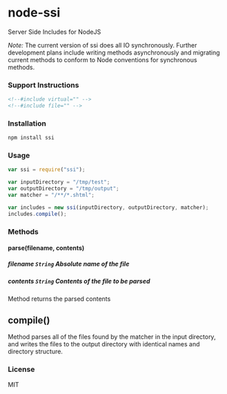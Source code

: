 node-ssi
========

Server Side Includes for NodeJS

_Note:_ The current version of ssi does all IO synchronously. Further development plans include writing methods asynchronously and migrating current methods to conform to Node conventions for synchronous methods.

### Support Instructions

```html
<!--#include virtual="" -->
<!--#include file="" -->
```

### Installation

```bash
npm install ssi 
```

### Usage

```javascript
var ssi = require("ssi");

var inputDirectory = "/tmp/test";
var outputDirectory = "/tmp/output";
var matcher = "/**/*.shtml";

var includes = new ssi(inputDirectory, outputDirectory, matcher);
includes.compile();
```

### Methods

#### parse(filename, contents)
##### filename `String` Absolute name of the file
##### contents `String` Contents of the file to be parsed

Method returns the parsed contents

## compile()

Method parses all of the files found by the matcher in the input directory, and writes the files to the output directory with identical names and directory structure.

### License

MIT

